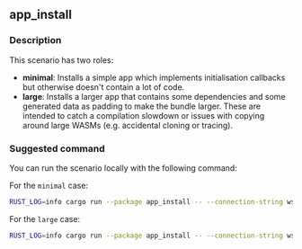 ## app_install

### Description

This scenario has two roles:
- **minimal**: Installs a simple app which implements initialisation callbacks but otherwise doesn't contain a lot of code.
- **large**: Installs a larger app that contains some dependencies and some generated data as padding to make the bundle larger.
  These are intended to catch a compilation slowdown or issues with copying around large WASMs (e.g. accidental cloning or tracing).

### Suggested command

You can run the scenario locally with the following command:

For the `minimal` case:
```bash
RUST_LOG=info cargo run --package app_install -- --connection-string ws://localhost:8888 --behaviour minimal --duration 300
```

For the `large` case:
```bash
RUST_LOG=info cargo run --package app_install -- --connection-string ws://localhost:8888 --behaviour large --duration 300
```
